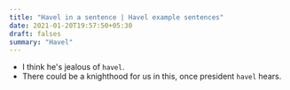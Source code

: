 ```yaml
---
title: "Havel in a sentence | Havel example sentences"
date: 2021-01-20T19:57:50+05:30
draft: falses
summary: "Havel"
---
```

- I think he's jealous of `havel`.
- There could be a knighthood for us in this, once president `havel` hears.
                 
